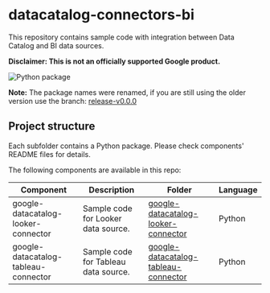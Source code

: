 # datacatalog-connectors-bi

This repository contains sample code with integration between Data Catalog and BI data sources.

**Disclaimer: This is not an officially supported Google product.**

![Python package](https://github.com/GoogleCloudPlatform/datacatalog-connectors-bi/workflows/Python%20package/badge.svg?branch=master)

**Note:**
The package names were renamed, if you are still using the older version use the branch: [release-v0.0.0](https://github.com/GoogleCloudPlatform/datacatalog-connectors-bi/tree/release-v0.0.0)

## Project structure

Each subfolder contains a Python package. Please check components' README files for
details.

The following components are available in this repo:

| Component | Description | Folder | Language | 
|-----------|-------------|--------|----------|
| google-datacatalog-looker-connector |  Sample code for Looker data source. | [google-datacatalog-looker-connector](https://github.com/GoogleCloudPlatform/datacatalog-connectors-bi/tree/master/google-datacatalog-looker-connector) | Python |
| google-datacatalog-tableau-connector | Sample code for Tableau data source. | [google-datacatalog-tableau-connector](https://github.com/GoogleCloudPlatform/datacatalog-connectors-bi/tree/master/google-datacatalog-tableau-connector) | Python | 
